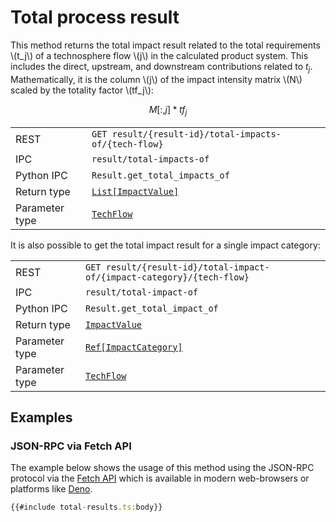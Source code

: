 # Total process result

This method returns the total impact result related to the total requirements \\(t_j\\) of
a technosphere flow \\(j\\) in the calculated product system. This includes the direct,
upstream, and downstream contributions related to $t_j$. Mathematically, it is the column
\\(j\\) of the impact intensity matrix \\(N\\) scaled by the totality factor \\(tf_j\\):


$$
M[:,j] * tf_j
$$


|                |                                                                                         |
| -------------- | --------------------------------------------------------------------------------------- |
| REST           | `GET result/{result-id}/total-impacts-of/{tech-flow}`                                   |
| IPC            | `result/total-impacts-of`                                                               |
| Python IPC     | `Result.get_total_impacts_of`                                                           |
| Return type    | [`List[ImpactValue]`](http://greendelta.github.io/olca-schema/classes/ImpactValue.html) |
| Parameter type | [`TechFlow`](http://greendelta.github.io/olca-schema/classes/TechFlow.html)             |


It is also possible to get the total impact result for a single impact category:


|                |                                                                                   |
| -------------- | --------------------------------------------------------------------------------- |
| REST           | `GET result/{result-id}/total-impact-of/{impact-category}/{tech-flow}`            |
| IPC            | `result/total-impact-of`                                                          |
| Python IPC     | `Result.get_total_impact_of`                                                      |
| Return type    | [`ImpactValue`](http://greendelta.github.io/olca-schema/classes/ImpactValue.html) |
| Parameter type | [`Ref[ImpactCategory]`](http://greendelta.github.io/olca-schema/classes/Ref.html) |
| Parameter type | [`TechFlow`](http://greendelta.github.io/olca-schema/classes/TechFlow.html)       |


## Examples

### JSON-RPC via Fetch API

The example below shows the usage of this method using the JSON-RPC protocol via
the [Fetch API](https://developer.mozilla.org/en-US/docs/Web/API/Fetch_API)
which is available in modern web-browsers or platforms like
[Deno](https://deno.land/).

```ts
{{#include total-results.ts:body}}
```
